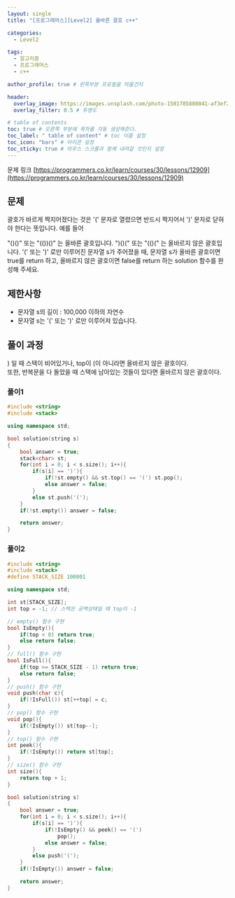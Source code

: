 ```yaml
---
layout: single
title: "[프로그래머스][Level2] 올바른 괄호 c++"

categories:
  - Level2

tags:
  - 알고리즘
  - 프로그래머스
  - c++

author_profile: true # 왼쪽부분 프로필을 띄울건지

header:
  overlay_image: https://images.unsplash.com/photo-1501785888041-af3ef285b470?ixlib=rb-1.2.1&ixid=eyJhcHBfaWQiOjEyMDd9&auto=format&fit=crop&w=1350&q=80
  overlay_filter: 0.5 # 투명도

# table of contents
toc: true # 오른쪽 부분에 목차를 자동 생성해준다.
toc_label: " table of content" # toc 이름 설정
toc_icon: "bars" # 아이콘 설정
toc_sticky: true # 마우스 스크롤과 함께 내려갈 것인지 설정
---
```


문제 링크 [https://programmers.co.kr/learn/courses/30/lessons/12909](https://programmers.co.kr/learn/courses/30/lessons/12909)

## 문제

괄호가 바르게 짝지어졌다는 것은 '(' 문자로 열렸으면 반드시 짝지어서 ')' 문자로 닫혀야 한다는 뜻입니다. 예를 들어

"()()" 또는 "(())()" 는 올바른 괄호입니다.
")()(" 또는 "(()(" 는 올바르지 않은 괄호입니다.
'(' 또는 ')' 로만 이루어진 문자열 s가 주어졌을 때, 문자열 s가 올바른 괄호이면 true를 return 하고, 올바르지 않은 괄호이면 false를 return 하는 solution 함수를 완성해 주세요.

## 제한사항

- 문자열 s의 길이 : 100,000 이하의 자연수
- 문자열 s는 '(' 또는 ')' 로만 이루어져 있습니다.

## 풀이 과정

) 일 때 스택이 비어있거나, top이 (이 아니라면 올바르지 않은 괄호이다.  
또한, 반복문을 다 돌았을 때 스택에 남아있는 것들이 있다면 올바르지 않은 괄호이다.

### 풀이1

```c++
#include <string>
#include <stack>

using namespace std;

bool solution(string s)
{
    bool answer = true;
    stack<char> st;
    for(int i = 0; i < s.size(); i++){
        if(s[i] == ')'){
            if(!st.empty() && st.top() == '(') st.pop();
            else answer = false;
        }
        else st.push('(');
    }
    if(!st.empty()) answer = false;

    return answer;
}
```

### 풀이2

```c++
#include <string>
#include <stack>
#define STACK_SIZE 100001

using namespace std;

int st[STACK_SIZE];
int top = -1; // 스택은 공백상태일 때 top이 -1

// empty() 함수 구현
bool IsEmpty(){
    if(top < 0) return true;
    else return false;
}
// full() 함수 구현
bool IsFull(){
    if(top >= STACK_SIZE - 1) return true;
    else return false;
}
// push() 함수 구현
void push(char c){
    if(!IsFull()) st[++top] = c;
}
// pop() 함수 구현
void pop(){
    if(!IsEmpty()) st[top--];
}
// top() 함수 구현
int peek(){
    if(!IsEmpty()) return st[top];
}
// size() 함수 구현
int size(){
    return top + 1;
}

bool solution(string s)
{
    bool answer = true;
    for(int i = 0; i < s.size(); i++){
        if(s[i] == ')'){
            if(!IsEmpty() && peek() == '(')
                pop();
            else answer = false;
        }
        else push('(');
    }
    if(!IsEmpty()) answer = false;

    return answer;
}
```
